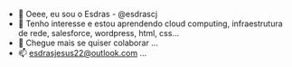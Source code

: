 - 👋 Oeee, eu sou o Esdras - @esdrascj
- 👀 Tenho interesse e estou aprendendo cloud computing, infraestrutura de rede, salesforce, wordpress, html, css...
- 💞️ Chegue mais se quiser colaborar ...
- 📫 esdrasjesus22@outlook.com ...

<!---
esdrascj/esdrascj is a ✨ special ✨ repository because its `README.md` (this file) appears on your GitHub profile.
You can click the Preview link to take a look at your changes.
--->
